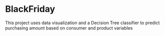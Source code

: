 # BlackFriday
This project uses data visualization and a Decision Tree classifier to predict purchasing amount based on consumer and product variables
